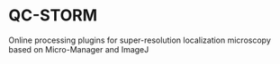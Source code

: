 # QC-STORM
Online processing plugins for super-resolution localization microscopy based on Micro-Manager and ImageJ
